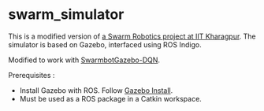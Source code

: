 swarm_simulator 
================

This is a modified version of [a Swarm Robotics project at IIT Kharagpur](https://github.com/nevinvalsaraj/swarm-gazebo-simulator).
The simulator is based on Gazebo, interfaced using ROS Indigo.

Modified to work with [SwarmbotGazebo-DQN](https://github.com/RobbieHolland/SwarmbotGazebo-DQN).

Prerequisites :
- Install Gazebo with ROS. Follow [Gazebo Install](http://gazebosim.org/tutorials?tut=ros_installing&cat=connect_ros).
- Must be used as a ROS package in a Catkin workspace.
